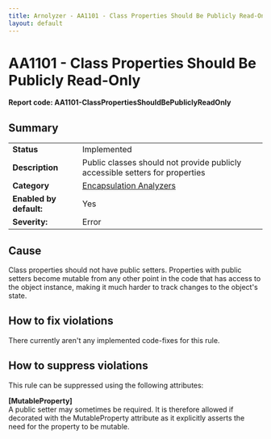 ```yaml
---
title: Arnolyzer - AA1101 - Class Properties Should Be Publicly Read-Only
layout: default
---
```

# AA1101 - Class Properties Should Be Publicly Read-Only #
**Report code: AA1101-ClassPropertiesShouldBePubliclyReadOnly**

## Summary ##
<table>
<tr>
  <td><strong>Status</strong></td>
  <td>Implemented</td>
</tr>
<tr>
  <td><strong>Description</strong></td>
  <td>Public classes should not provide publicly accessible setters for properties</td>
</tr>
<tr>
  <td><strong>Category</strong></td>
  <td><a href="EncapsulationAnalyzers.html">Encapsulation Analyzers</a></td>
</tr>
<tr>
  <td><strong>Enabled by default:</strong></td>
  <td>Yes</td>
</tr>
<tr>
  <td><strong>Severity:</strong></td>
  <td>Error</td>
</tr>
</table>

## Cause ##

Class properties should not have public setters. Properties with public setters become mutable from any other point in the code that has access to the object instance, making it much harder to track changes to the object's state.

## How to fix violations ##

There currently aren't any implemented code-fixes for this rule.

## How to suppress violations ##

This rule can be suppressed using the following attributes: 

**[MutableProperty]**<br/>A public setter may sometimes be required. It is therefore allowed if decorated with the MutableProperty attribute as it explicitly asserts the need for the property to be mutable.
